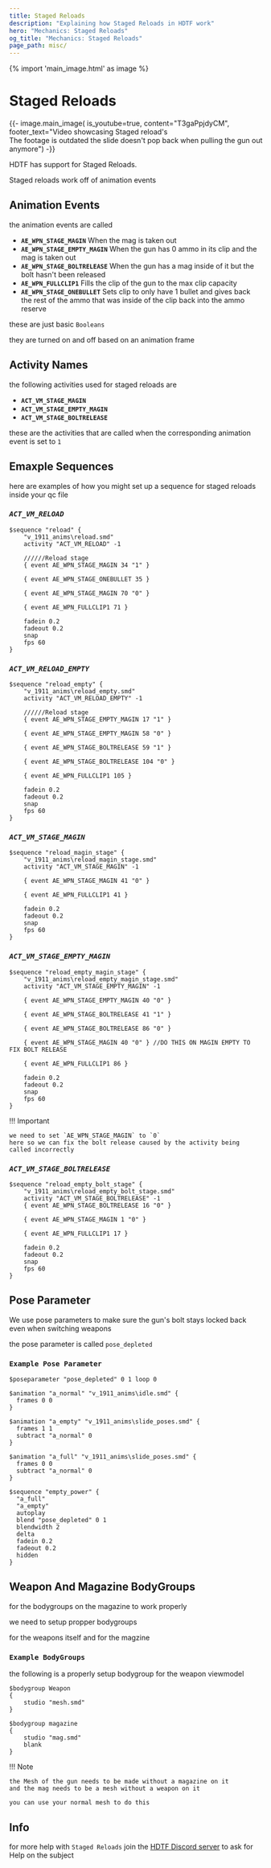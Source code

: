 ```yaml
---
title: Staged Reloads
description: "Explaining how Staged Reloads in HDTF work"
hero: "Mechanics: Staged Reloads"
og_title: "Mechanics: Staged Reloads"
page_path: misc/
---
```

{% import 'main_image.html' as image %}

# Staged Reloads
{{- image.main_image( is_youtube=true, content="T3gaPpjdyCM", footer_text="Video showcasing Staged reload's<br>
The footage is outdated the slide doesn't pop back when pulling the gun out anymore") -}}

HDTF has support for Staged Reloads.

Staged reloads work off of animation events

## Animation Events
the animation events are called

 - **`AE_WPN_STAGE_MAGIN`** When the mag is taken out
 - **`AE_WPN_STAGE_EMPTY_MAGIN`** When the gun has 0 ammo in its clip and the mag is taken out
 - **`AE_WPN_STAGE_BOLTRELEASE`** When the gun has a mag inside of it but the bolt hasn't been released
 - **`AE_WPN_FULLCLIP1`** Fills the clip of the gun to the max clip capacity
 - **`AE_WPN_STAGE_ONEBULLET`** Sets clip to only have 1 bullet and gives back the rest of the ammo that was inside of the clip back into the ammo reserve
 
these are just basic `Booleans`

they are turned on and off based on an animation frame

## Activity Names

the following activities used for staged reloads are

 - **`ACT_VM_STAGE_MAGIN`**
 - **`ACT_VM_STAGE_EMPTY_MAGIN`**
 - **`ACT_VM_STAGE_BOLTRELEASE`**
 
these are the activities that are called when the corresponding
animation event is set to `1`

## Emaxple Sequences
here are examples of how you might set up a sequence for staged reloads inside your qc file
### *`ACT_VM_RELOAD`*

```
$sequence "reload" {
	"v_1911_anims\reload.smd"
	activity "ACT_VM_RELOAD" -1
	
	//////Reload stage
	{ event AE_WPN_STAGE_MAGIN 34 "1" }
	
	{ event AE_WPN_STAGE_ONEBULLET 35 }
	
	{ event AE_WPN_STAGE_MAGIN 70 "0" }
	
	{ event AE_WPN_FULLCLIP1 71 }
	
	fadein 0.2
	fadeout 0.2
	snap
	fps 60
}
```
### *`ACT_VM_RELOAD_EMPTY`*

```
$sequence "reload_empty" {
	"v_1911_anims\reload_empty.smd"
	activity "ACT_VM_RELOAD_EMPTY" -1
	
	//////Reload stage
	{ event AE_WPN_STAGE_EMPTY_MAGIN 17 "1" }
	
	{ event AE_WPN_STAGE_EMPTY_MAGIN 58 "0" }
	
	{ event AE_WPN_STAGE_BOLTRELEASE 59 "1" }
	
	{ event AE_WPN_STAGE_BOLTRELEASE 104 "0" }
	
	{ event AE_WPN_FULLCLIP1 105 }
	
	fadein 0.2
	fadeout 0.2
	snap
	fps 60
}
```

### *`ACT_VM_STAGE_MAGIN`*

```
$sequence "reload_magin_stage" {
	"v_1911_anims\reload_magin_stage.smd"
	activity "ACT_VM_STAGE_MAGIN" -1
	
	{ event AE_WPN_STAGE_MAGIN 41 "0" }

	{ event AE_WPN_FULLCLIP1 41 }

	fadein 0.2
	fadeout 0.2
	snap
	fps 60
}
```

### *`ACT_VM_STAGE_EMPTY_MAGIN`*

```
$sequence "reload_empty_magin_stage" {
	"v_1911_anims\reload_empty_magin_stage.smd"
	activity "ACT_VM_STAGE_EMPTY_MAGIN" -1
	
	{ event AE_WPN_STAGE_EMPTY_MAGIN 40 "0" }
	
	{ event AE_WPN_STAGE_BOLTRELEASE 41 "1" }

	{ event AE_WPN_STAGE_BOLTRELEASE 86 "0" }
	
	{ event AE_WPN_STAGE_MAGIN 40 "0" } //DO THIS ON MAGIN EMPTY TO FIX BOLT RELEASE
	
	{ event AE_WPN_FULLCLIP1 86 }

	fadein 0.2
	fadeout 0.2
	snap
	fps 60
}
```

!!! Important
	
	we need to set `AE_WPN_STAGE_MAGIN` to `0`
	here so we can fix the bolt release caused by the activity being called incorrectly

### *`ACT_VM_STAGE_BOLTRELEASE`*

```
$sequence "reload_empty_bolt_stage" {
	"v_1911_anims\reload_empty_bolt_stage.smd"
	activity "ACT_VM_STAGE_BOLTRELEASE" -1
	{ event AE_WPN_STAGE_BOLTRELEASE 16 "0" }
	
	{ event AE_WPN_STAGE_MAGIN 1 "0" }
	
	{ event AE_WPN_FULLCLIP1 17 }
	
	fadein 0.2
	fadeout 0.2
	snap
	fps 60
}
```

## Pose Parameter

We use pose parameters to make sure the gun's bolt stays locked back even when switching weapons

the pose parameter is called `pose_depleted`

### `Example Pose Parameter`

```
$poseparameter "pose_depleted" 0 1 loop 0

$animation "a_normal" "v_1911_anims\idle.smd" {
  frames 0 0
}

$animation "a_empty" "v_1911_anims\slide_poses.smd" {
  frames 1 1
  subtract "a_normal" 0
}

$animation "a_full" "v_1911_anims\slide_poses.smd" {
  frames 0 0
  subtract "a_normal" 0
}

$sequence "empty_power" {
  "a_full"
  "a_empty"
  autoplay
  blend "pose_depleted" 0 1
  blendwidth 2
  delta
  fadein 0.2
  fadeout 0.2
  hidden
}
``` 

## Weapon And Magazine BodyGroups

for the bodygroups on the magazine to work properly

we need to setup propper bodygroups

for the weapons itself
and for the magzine

### `Example BodyGroups`

the following is a properly setup bodygroup for the weapon viewmodel

```
$bodygroup Weapon
{
	studio "mesh.smd"
}

$bodygroup magazine
{
	studio "mag.smd"
	blank
}
```

!!! Note
	
	the Mesh of the gun needs to be made without a magazine on it
	and the mag needs to be a mesh without a weapon on it 
	
	you can use your normal mesh to do this


## Info

for more help with `Staged Reloads` join the [HDTF Discord server](https://discord.gg/hdtf) to ask for Help on the subject
